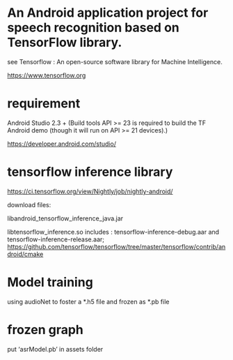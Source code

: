 # An Android application project for speech recognition based on TensorFlow  library. 

see Tensorflow : An open-source software library for Machine Intelligence. 

https://www.tensorflow.org

# requirement

Android Studio 2.3 + (Build tools API >= 23 is required to build the TF Android
demo (though it will run on API >= 21 devices).)

https://developer.android.com/studio/

# tensorflow inference library

https://ci.tensorflow.org/view/Nightly/job/nightly-android/

download files:

libandroid_tensorflow_inference_java.jar

 libtensorflow_inference.so includes : tensorflow-inference-debug.aar and tensorflow-inference-release.aar;
 https://github.com/tensorflow/tensorflow/tree/master/tensorflow/contrib/android/cmake

# Model  training
using audioNet to foster a *.h5 file and frozen as *.pb file

# frozen graph
put ‘asrModel.pb’ in assets folder


